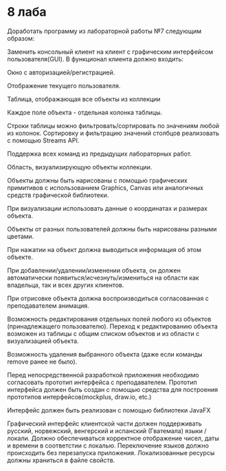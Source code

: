 # 8 лаба
Доработать программу из лабораторной работы №7 следующим образом:

Заменить консольный клиент на клиент с графическим интерфейсом пользователя(GUI). 
В функционал клиента должно входить:

Окно с авторизацией/регистрацией.

Отображение текущего пользователя.

Таблица, отображающая все объекты из коллекции

Каждое поле объекта - отдельная колонка таблицы.

Строки таблицы можно фильтровать/сортировать по значениям любой из колонок. Сортировку и фильтрацию значений столбцов реализовать с помощью Streams API.

Поддержка всех команд из предыдущих лабораторных работ.

Область, визуализирующую объекты коллекции.

Объекты должны быть нарисованы с помощью графических примитивов с использованием Graphics, Canvas или аналогичных средств графической библиотеки.

При визуализации использовать данные о координатах и размерах объекта.

Объекты от разных пользователей должны быть нарисованы разными цветами.

При нажатии на объект должна выводиться информация об этом объекте.

При добавлении/удалении/изменении объекта, он должен автоматически появиться/исчезнуть/измениться  на области как владельца, так и всех других клиентов. 

При отрисовке объекта должна воспроизводиться согласованная с преподавателем анимация.

Возможность редактирования отдельных полей любого из объектов (принадлежащего пользователю). Переход к редактированию объекта возможен из таблицы с общим списком объектов и из области с визуализацией объекта.

Возможность удаления выбранного объекта (даже если команды remove ранее не было).

Перед непосредственной разработкой приложения необходимо согласовать прототип интерфейса с преподавателем. Прототип интерфейса должен быть создан с помощью средства для построения прототипов интерфейсов(mockplus, draw.io, etc.)

Интерфейс должен быть реализован с помощью библиотеки JavaFX

Графический интерфейс клиентской части должен поддерживать русский, норвежский, венгерский и испанский (Гватемала) языки / локали. Должно обеспечиваться корректное отображение чисел, даты и времени в соответстии с локалью. Переключение языков должно происходить без перезапуска приложения. Локализованные ресурсы должны храниться в файле свойств.
